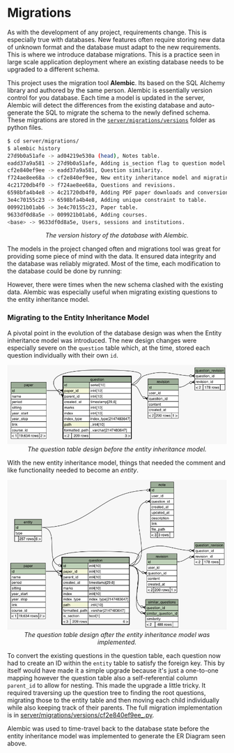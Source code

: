 # Migrations
As with the development of any project, requirements change. This is especially true with databases. New features often require storing new data of unknown format and the database must adapt to the new requirements. This is where we introduce database migrations. This is a practice seen in large scale application deployment where an existing database needs to be upgraded to a different schema.

This project uses the migration tool **Alembic**. Its based on the SQL Alchemy library and authored by the same person. Alembic is essentially version control for you database. Each time a model is updated in the server, Alembic will detect the differences from the existing database and auto-generate the SQL to migrate the schema to the newly defined schema. These migrations are stored in the [`server/migrations/versions`](https://github.com/adriancooney/examist/tree/master/server/migrations/versions) folder as python files.

```sh
$ cd server/migrations/
$ alembic history
27d9b0a51afe -> ad04219e530a (head), Notes table.
eadd37a9a581 -> 27d9b0a51afe, Adding is_section flag to question model.
cf2e840ef9ee -> eadd37a9a581, Question similarity.
f724ae8ee68a -> cf2e840ef9ee, New entity inheritance model and migrating questions.
4c21720db4f0 -> f724ae8ee68a, Questions and revisions.
6598bfa4b4e8 -> 4c21720db4f0, Adding PDF paper downloads and conversion to HTML.
3e4c70155c23 -> 6598bfa4b4e8, Adding unique constraint to table.
009921b01ab6 -> 3e4c70155c23, Paper table.
9633df0d8a5e -> 009921b01ab6, Adding courses.
<base> -> 9633df0d8a5e, Users, sessions and institutions.
```
<center><i>The version history of the database with Alembic.</i></center>

The models in the project changed often and migrations tool was great for providing some 	piece of mind with the data. It ensured data integrity and the database was reliably migrated. Most of the time, each modification to the database could be done by running:

However, there were times when the new schema clashed with the existing data. Alembic was especially useful when migrating existing questions to the entity inheritance model.

### Migrating to the Entity Inheritance Model
A pivotal point in the evolution of the database design was when the Entity inheritance model was introduced. The new design changes were especially severe on the `question` table which, at the time, stored each question individually with their own `id`.

<img src="assets/question-table-before.png" />
<center><i>The question table design before the entity inheritance model.</i></center>

With the new entity inheritance model, things that needed the comment and like functionality needed to become an *entity*. 
 
<img src="assets/question-table-after.png" />
<center><i>The question table design after the entity inheritance model was implemented.</i></center>

To convert the existing questions in the question table, each question now had to create an ID within the `entity` table to satisfy the foreign key. This by itself would have made it a simple upgrade because it's just a one-to-one mapping however the question table also a self-referential column `parent_id` to allow for nesting. This made the upgrade a little tricky. It required traversing up the question tree to finding the root questions, migrating those to the entity table and then moving each child individually while also keeping track of their parents. The full migration implementation is in [server/migrations/versions/cf2e840ef9ee_.py](https://github.com/adriancooney/examist/blob/master/server/migrations/versions/cf2e840ef9ee_.py).

<aside>
	<p>Alembic was used to time-travel back to the database state before the entity inheritance model was implemented to generate the ER Diagram seen above.</p>
</aside>